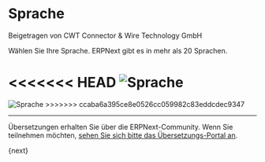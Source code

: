 # Sprache
<span class="text-muted contributed-by">Beigetragen von CWT Connector & Wire Technology GmbH</span>

Wählen Sie Ihre Sprache. ERPNext gibt es in mehr als 20 Sprachen.

<<<<<<< HEAD
<img alt="Sprache" class="screenshot" src="/docs/assets/img/setup-wizard/step-1.png">
=======
<img alt="Sprache" class="screenshot" src="{{docs_base_url}}/assets/img/setup-wizard/step-1.png">
>>>>>>> ccaba6a395ce8e0526cc059982c83eddcdec9347

---

Übersetzungen erhalten Sie über die ERPNext-Community. Wenn Sie teilnehmen möchten, [sehen Sie sich bitte das Übersetzungs-Portal an](https://translate.erpnext.com).

{next}
